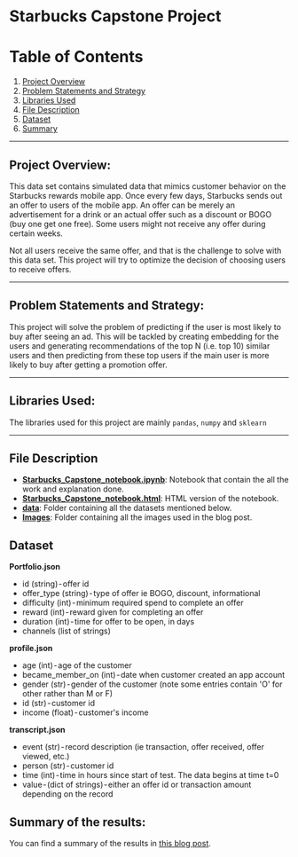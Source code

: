 # Starbucks Capstone Project

# Table of Contents

1. [Project Overview](#overview)
2. [Problem Statements and Strategy](#problem)
3. [Libraries Used](#libraries)
4. [File Description](#file-desc)
5. [Dataset](#data)
6. [Summary](#summary)

---
## Project Overview: <a name="overview"></a>

This data set contains simulated data that mimics customer behavior on the Starbucks rewards mobile app. Once every few days, Starbucks sends out an offer to users of the mobile app. An offer can be merely an advertisement for a drink or an actual offer such as a discount or BOGO (buy one get one free). Some users might not receive any offer during certain weeks.

Not all users receive the same offer, and that is the challenge to solve with this data set. This project will try to optimize the decision of choosing users to receive offers.

---

## Problem Statements and Strategy: <a name="problem"></a>

This project will solve the problem of predicting if the user is most likely to buy after seeing an ad. This will be tackled by creating embedding for the users and generating recommendations of the top N (i.e. top 10) similar users and then predicting from these top users if the main user is more likely to buy after getting a promotion offer.

---

## Libraries Used: <a name="libraries"></a>

The libraries used for this project are mainly `pandas`, `numpy` and `sklearn`

---

## File Description <a name="file-desc"></a>

* [**Starbucks_Capstone_notebook.ipynb**](Starbucks_Capstone_notebook.ipynb): 
Notebook that contain the all the work and explanation done.
* [**Starbucks_Capstone_notebook.html**](Starbucks_Capstone_notebook.html): 
HTML version of the notebook.
* [**data**](data): Folder containing all the datasets mentioned below.
* [**Images**](Images): Folder containing all the images used in the blog post.

## Dataset <a name="data"></a>

**Portfolio.json**
  - id (string) - offer id
  - offer_type (string) - type of offer ie BOGO, discount, informational
  - difficulty (int) - minimum required spend to complete an offer
  - reward (int) - reward given for completing an offer
  - duration (int) - time for offer to be open, in days
  - channels (list of strings)

**profile.json**
- age (int) - age of the customer
- became_member_on (int) - date when customer created an app account
- gender (str) - gender of the customer (note some entries contain 'O' for other rather than M or F)
- id (str) - customer id
- income (float) - customer's income

**transcript.json**
- event (str) - record description (ie transaction, offer received, offer viewed, etc.)
- person (str) - customer id
- time (int) - time in hours since start of test. The data begins at time t=0
- value - (dict of strings) - either an offer id or transaction amount depending on the record


## Summary of the results: <a name="summary"></a>

You can find a summary of the results in [this blog post](https://lorenzo-azar.medium.com/starbucks-capstone-challenge-5d0fd052960f).